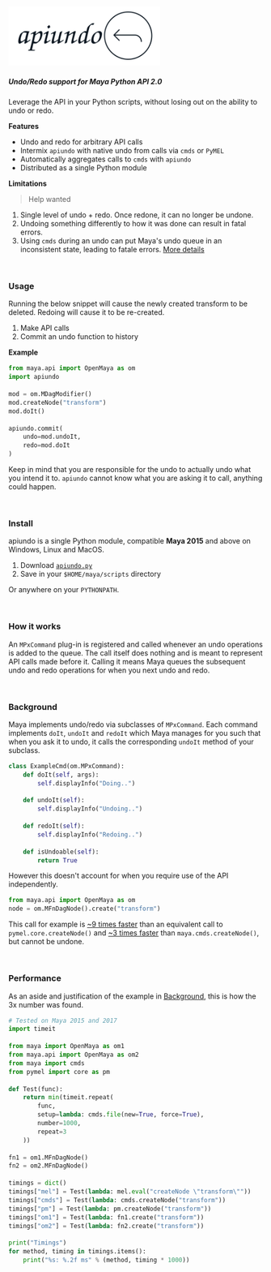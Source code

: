 <img width=300 src=apiundo.svg>

##### Undo/Redo support for Maya Python API 2.0

Leverage the API in your Python scripts, without losing out on the ability to undo or redo.

**Features**

- Undo and redo for arbitrary API calls
- Intermix `apiundo` with native undo from calls via `cmds` or `PyMEL`
- Automatically aggregates calls to `cmds` with `apiundo`
- Distributed as a single Python module

**Limitations**

> Help wanted

1. Single level of undo + redo. Once redone, it can no longer be undone.
2. Undoing something differently to how it was done can result in fatal errors.
3. Using `cmds` during an undo can put Maya's undo queue in an inconsistent state, leading to fatale errors. [More details](http://help.autodesk.com/cloudhelp/2018/ENU/Maya-Tech-Docs/CommandsPython/undoInfo.html)

<br>

### Usage

Running the below snippet will cause the newly created transform to be deleted. Redoing will cause it to be re-created.

1. Make API calls
2. Commit an undo function to history

**Example**

```python
from maya.api import OpenMaya as om
import apiundo

mod = om.MDagModifier()
mod.createNode("transform")
mod.doIt()

apiundo.commit(
    undo=mod.undoIt,
    redo=mod.doIt
)
```

Keep in mind that you are responsible for the undo to actually undo what you intend it to. `apiundo` cannot know what you are asking it to call, anything could happen.

<br>

### Install

apiundo is a single Python module, compatible **Maya 2015** and above on Windows, Linux and MacOS.

1. Download [`apiundo.py`](https://raw.githubusercontent.com/mottosso/apiundo/master/apiundo.py)
2. Save in your `$HOME/maya/scripts` directory

Or anywhere on your `PYTHONPATH`.

<br>

### How it works

An `MPxCommand` plug-in is registered and called whenever an undo operations is added to the queue. The call itself does nothing and is meant to represent API calls made before it. Calling it means Maya queues the subsequent undo and redo operations for when you next undo and redo.

<br>

### Background

Maya implements undo/redo via subclasses of `MPxCommand`. Each command implements `doIt`, `undoIt` and `redoIt` which Maya manages for you such that when you ask it to undo, it calls the corresponding `undoIt` method of your subclass.

```python
class ExampleCmd(om.MPxCommand):
    def doIt(self, args):
        self.displayInfo("Doing..")

    def undoIt(self):
        self.displayInfo("Undoing..")

    def redoIt(self):
        self.displayInfo("Redoing..")

    def isUndoable(self):
        return True
```

However this doesn't account for when you require use of the API independently.

```python
from maya.api import OpenMaya as om
node = om.MFnDagNode().create("transform")
```

This call for example is [~9 times faster](#performance) than an equivalent call to `pymel.core.createNode()` and [~3 times faster](#performance) than `maya.cmds.createNode()`, but cannot be undone.

<br>

### Performance

As an aside and justification of the example in [Background](#background), this is how the 3x number was found.

```python
# Tested on Maya 2015 and 2017
import timeit

from maya import OpenMaya as om1
from maya.api import OpenMaya as om2
from maya import cmds
from pymel import core as pm

def Test(func):
	return min(timeit.repeat(
		func,
		setup=lambda: cmds.file(new=True, force=True),
		number=1000,
		repeat=3
	))

fn1 = om1.MFnDagNode()
fn2 = om2.MFnDagNode()

timings = dict()
timings["mel"] = Test(lambda: mel.eval("createNode \"transform\""))
timings["cmds"] = Test(lambda: cmds.createNode("transform"))
timings["pm"] = Test(lambda: pm.createNode("transform"))
timings["om1"] = Test(lambda: fn1.create("transform"))
timings["om2"] = Test(lambda: fn2.create("transform"))

print("Timings")
for method, timing in timings.items():
	print("%s: %.2f ms" % (method, timing * 1000))
```












